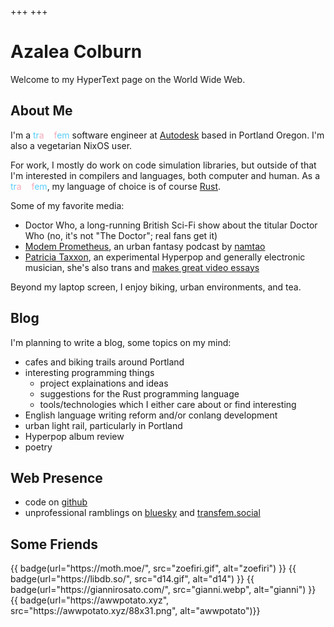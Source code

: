 +++
+++

# Azalea Colburn

Welcome to my HyperText page on the World Wide Web.

## About Me

I'm a <span style='color: #5BCEFA;'>tr</span><span style='color: #F5A9B8;'>a</span><span style='color: #FFFFFF;'>ns</span><span style='color: #F5A9B8;'>f</span><span style='color: #5BCEFA;'>em</span> software engineer at [Autodesk](https://autodesk.com) based in Portland Oregon.
I'm also a vegetarian NixOS user.

For work, I mostly do work on code simulation libraries, but outside of that I'm interested in compilers and languages, both computer and human. As a <span style='color: #5BCEFA;'>tr</span><span style='color: #F5A9B8;'>a</span><span style='color: #FFFFFF;'>ns</span><span style='color: #F5A9B8;'>f</span><span style='color: #5BCEFA;'>em</span>, my language of choice is of course [Rust](https://rust-lang.org).

Some of my favorite media:

- Doctor Who, a long-running British Sci-Fi show about the titular Doctor Who (no, it's not "The Doctor"; real fans get it)
- [Modem Prometheus](https://modemprometheus.com), an urban fantasy podcast by [namtao](https://namtao.com)
- [Patricia Taxxon](https://patriciataxxon.bandcamp.com/), an experimental Hyperpop and generally electronic musician, she's also trans and [makes great video essays](https://www.youtube.com/@Patricia_Taxxon)

Beyond my laptop screen, I enjoy biking, urban environments, and tea.

## Blog

I'm planning to write a blog, some topics on my mind:

- cafes and biking trails around Portland
- interesting programming things
  - project explainations and ideas
  - suggestions for the Rust programming language
  - tools/technologies which I either care about or find interesting
- English language writing reform and/or conlang development
- urban light rail, particularly in Portland
- Hyperpop album review
- poetry

## Web Presence

- code on [github](https://github.com/azaleacolburn)
- unprofessional ramblings on [bluesky](https://bsky.app/profile/azaleacolburn.bsky.social) and [transfem.social](https://transfem.social/@azalea)

## Some Friends

<div style="display: flex; flex-direction: row; flex-wrap: wrap;">
    {{ badge(url="https://moth.moe/", src="zoefiri.gif", alt="zoefiri") }}
    {{ badge(url="https://libdb.so/", src="d14.gif", alt="d14") }}
    {{ badge(url="https://giannirosato.com/", src="gianni.webp", alt="gianni") }}
    {{ badge(url="https://awwpotato.xyz", src="https://awwpotato.xyz/88x31.png", alt="awwpotato")}}
</div>
